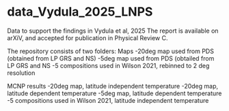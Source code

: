 # data_Vydula_2025_LNPS
Data to support the findings in Vydula et al, 2025
The report is available on arXiV, and accepted for publication in Physical Review C.


The repository consists of two folders:
Maps
  -20deg map used from PDS (obtained from LP GRS and NS) 
  -5deg map used from PDS (obtailed from LP GRS and NS
  -5 compositions used in Wilson 2021, rebinned to 2 deg resolution

MCNP results
  -20deg map, latitude independent temperature
  -20deg map, latitude dependent temperature 
  -5deg map, latitude dependent temperature
  -5 compositions used in Wilson 2021, latitude independent temperature

